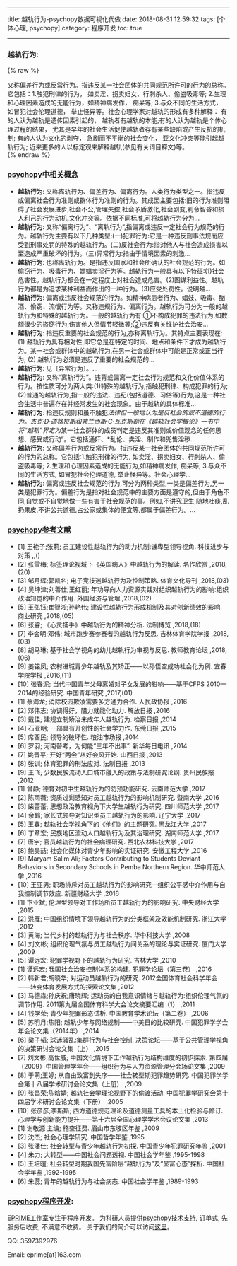 
---
title: 越轨行为-psychopy数据可视化代做
date: 2018-08-31 12:59:32
tags: [个体心理, psychopy]
category: 程序开发
toc: true

---



<span></span>
<!-- more -->



### 越轨行为:

{% raw %}
<div class="p1">又称偏差行为或反常行为。指违反某一社会团体的共同规范所许可的行为的总称。它包括：1.触犯刑律的行为， 如卖淫、拐卖妇女、行刺杀人、偷盗吸毒等; 2.生理和心理因素造成的无能行为，如精神病发作， 痴呆等; 3.与众不同的生活方式， 如冒犯社会伦理道德， 举止怪异等。社会心理学家对越轨的形成有多种解释： 有的人认为越轨是遗传因素引起的， 越轨者有越轨的本能;有的人认为越轨是个体心理过程的结果， 尤其是早年的社会生活促使越轨者存有某些缺陷或产生反抗的机制; 有的人认为文化的剥夺， 急剧而不平衡的社会变化， 亚文化冲突等能引起越轨行为; 近来更多的人以标定观来解释越轨(参见有关词目释文)等。</div>
{% endraw %}



### [psychopy](/tags/psychopy/)中[相关概念](/categories/程序开发)

- **越轨行为**: 又称离轨行为、偏差行为、偏离行为。人类行为类型之一。指违反或偏离社会行为准则或群体行为准则的行为。其成因主要包括:旧的行为准则阻碍了社会发展进步,社会不公,管理失控,社会矛盾激化,社会剧变,利令智昏和损人利己的行为动机,文化冲突等。依据不同标准,可将越轨行为分为...
- **越轨行为**: 又称“偏离行为”、“离轨行为”,指偏离或违反一定社会行为规范的行为。越轨行为主要有以下几种类型:(一)犯罪行为:它是一种违反刑事法规而应受到刑事处罚的特殊的越轨行为。(二)反社会行为:指对他人与社会造成损害以至造成严重破坏的行为。(三)异常行为:指由于情境因素的刺激...
- **越轨行为**: 也称离轨行为。是指违反国家和社会所确认的社会规范的行为。如偷窃行为、吸毒行为、嫖娼卖淫行为等。越轨行为一般具有以下特征:(1)社会危害性。越轨行为都会在一定程度上对社会造成危害。(2)图谋利益性。越轨行为都是为追求某种利益而作出的一种行为。(3)应受处罚性。说明越...
- **越轨行为**: 偏离或违反社会规范的行为。如精神病患者行为、娼妓、吸毒、酗酒、偷窃、流氓行为等。又称违规行为、偏离行为。越轨行为可分为一般的越轨行为和特殊的越轨行为。一般的越轨行为有:①不构成犯罪的违法行为,如数额很少的盗窃行为,伤害他人但情节轻微等;②违反有关维护社会治安...
- **越轨行为**: 指违反重要的社会规范的行为,亦称离轨行为。其特点主要表现在: (1) 越轨行为具有相对性,即它总是在特定的时间、地点和条件下才成为越轨行为。某一社会或群体中的越轨行为,在另一社会或群体中可能是正常或正当行为; (2) 越轨行为必须是违反了重要的社会规范的...
- **越轨行为**: 见〔异常行为〕。...
- **越轨行为**: 又称“离轨行为”。违背或偏离一定社会行为规范和文化价值体系的行为。按性质可分为两大类:(1)特殊的越轨行为,指触犯刑律、构成犯罪的行为;(2)普通的越轨行为,指一般的违法、违纪(包括道德、习俗等)行为,这是一种社会生活中普遍存在并经常发生的社会现象。由于越轨的具体标准...
- **越轨行为**: 指违反规则和虽不触犯*法律但一般地认为是反社会的或不道德的行为。杰克·D·道格拉斯和弗兰西斯·C·瓦克斯勒在《越轨社会学概论》一书中将“越轨”界定为*某一社会群体的成员判定是违反其准则或价值观念的任何思想、感受或行动”。它包括通奸、*乱伦、卖淫、制作和兜售淫秽...
- **越轨行为**: 又称偏差行为或反常行为。指违反某一社会团体的共同规范所许可的行为的总称。它包括:1.触犯刑律的行为, 如卖淫、拐卖妇女、行刺杀人、偷盗吸毒等; 2.生理和心理因素造成的无能行为,如精神病发作, 痴呆等; 3.与众不同的生活方式, 如冒犯社会伦理道德, 举止怪异等。社会心理学...
- **越轨行为**: 偏离或违反社会规范的行为,可分为两种类型,一类是偏差行为,另一类是犯罪行为。偏差行为是指对社会规范中的主要方面是遵守的,但由于角色不同,自觉或不自觉地做一些有害于社会规范的事。例如,不讲究卫生,随地吐痰,乱扔果皮,不讲公共道德,占公家或集体的便宜等,都属于偏差行为。...


### [psychopy](/tags/psychopy/)[参考文献](/categories/程序开发/)

- [1]  王艳子;张莉; 员工建设性越轨行为的动力机制:谦卑型领导视角. 科技进步与对策 ,,()
- [2]  张雪梅; 标签理论视域下《英国病人》中越轨行为的解读. 名作欣赏 ,2018,(20)
- [3]  邹月辉;郭凯名; 电子竞技迷越轨行为及控制策略. 体育文化导刊 ,2018,(03)
- [4]  吴坤津;刘善仕;王红丽; 年功导向人力资源实践对组织越轨行为的影响:组织政治知觉的中介作用. 外国经济与管理 ,2018,(02)
- [5]  王弘钰;崔智淞;孙艳伟; 建设性越轨行为形成机制及其对创新绩效的影响. 商业研究 ,2018,(05)
- [6]  张睿; 《心灵捕手》中越轨行为的精神分析. 法制博览 ,2018,(18)
- [7]  李会明;邓伟; 城市跑步赛参赛者的越轨行为反思. 吉林体育学院学报 ,2018,(03)
- [8]  胡马琳; 基于社会学视角的幼儿越轨行为审视与反思. 教师教育论坛 ,2018,(06)
- [9]  姜铭凤; 农村进城青少年越轨及其矫正——以孙悟空成功社会化为例. 宜春学院学报 ,2016,(11)
- [10]  张春泥; 当代中国青年父母离婚对子女发展的影响——基于CFPS 2010—2014的经验研究. 中国青年研究 ,2017,(01)
- [1]  蔡海龙; 消除校园欺凌需要多方通力合作. 人民政协报 ,2016
- [2]  邓伟志; 协调得好，阻力就能化动力. 解放日报 ,2016
- [3]  戴佳; 建规立制矫治未成年人越轨行为. 检察日报 ,2014
- [4]  石亚明; 一部具有开创性的社会学力作. 东莞日报 ,2015
- [5]  席酉民; 领导的破坏性. 粮油市场报 ,2014
- [6]  罗羽; 河南替考，为何能“三年不出事”. 新华每日电讯 ,2014
- [7]  姚晋平; 开好“两会”从好会风开始. 山西日报 ,2013
- [8]  张训; 体育犯罪的刑法应对. 法制日报 ,2013
- [9]  王飞; 少数民族流动人口城市融入的政策与法制研究论纲. 贵州民族报 ,2012
- [1]  曾静; 德育对初中生越轨行为的防预功能研究. 云南师范大学 ,2017
- [2]  陈雨薇; 资质过剩感知对员工越轨行为的影响机制研究. 暨南大学 ,2016
- [3]  柴蕾蕾; 思想政治教育视角下大学生越轨行为研究. 四川师范大学 ,2017
- [4]  余鹤; 家长式领导对知识型员工越轨行为的影响. 辽宁大学 ,2017
- [5]  王鑫; 越轨社会学视角下的《他们》的主题研究. 黑龙江大学 ,2017
- [6]  丁章宏; 民族地区流动人口越轨行为及其治理研究. 湖南师范大学 ,2017
- [7]  唐宇; 官员越轨行为的社会病理研究. 西北农林科技大学 ,2017
- [8]  鲍昊喆; 社会化媒体对青少年影响的实证研究. 安徽工程大学 ,2016
- [9]  Maryam Salim Ali; Factors Contributing to Students Deviant Behaviors in Secondary Schools in Pemba Northern Region. 华中师范大学 ,2016
- [10]  王亚男; 职场排斥对员工越轨行为的影响研究—组织公平感中介作用与自我控制调节效应. 新疆财经大学 ,2016
- [1]  卞亚斌; 伦理型领导对工作场所员工越轨行为的影响研究. 中央财经大学 ,2015
- [2]  洪雁; 中国组织情境下领导越轨行为的分类框架及效能机制研究. 浙江大学 ,2012
- [3]  黄海; 当代乡村的越轨行为与社会秩序. 华中科技大学 ,2008
- [4]  刘文彬; 组织伦理气氛与员工越轨行为间关系的理论与实证研究. 厦门大学 ,2009
- [5]  谭远宏; 犯罪学视野下的越轨行为研究. 吉林大学 ,2010
- [1]  谭远宏; 我国社会治安控制体系的构建. 犯罪学论坛（第三卷） ,2016
- [2]  韩新君;胡晓华; 对运动员越轨行为的研究. 2012全国体育社会科学年会——转变体育发展方式的探索论文集 ,2012
- [3]  马德森;孙庆祝;唐晓辉; 运动员的自我意识情绪与越轨行为:组织伦理气氛的调节作用. 2011第九届全国体育科学大会论文摘要汇编（1） ,2011
- [4]  钱学荣; 青少年犯罪形态试析. 中国教育学术论坛（第二卷） ,2006
- [5]  苏明月;焦阳; 越轨少年与网络规制——中美日的比较研究. 中国犯罪学学会年会论文集（2014年） ,2014
- [6]  梁子韬; 球迷骚乱:集群行为与社会控制. 决策论坛——基于公共管理学视角的决策研讨会论文集（上） ,2015
- [7]  刘文彬;高世威; 中国文化情境下工作越轨行为结构维度的初步探索. 第四届（2009）中国管理学年会——组织行为与人力资源管理分会场论文集 ,2009
- [8]  于萌;王婷; 从自由致富到失序——社会转型期犯罪趋势研究. 中国犯罪学学会第十八届学术研讨会论文集（上册） ,2009
- [9]  张昌荣;陈晗婧; 越轨社会学理论视野下的偷渡活动. 中国犯罪学研究会第十四届学术研讨会论文集（下册） ,2005
- [10]  张彦彦;李斯斯; 西方道德规范理论及道德测量工具的本土化检验与修订. 心理学与创新能力提升——第十六届全国心理学学术会议论文集 ,2013
- [1]  谢敬源 主编; 稽查征费. 眉山市东坡区年鉴 ,2009
- [2]  沈杰; 社会心理学研究. 中国哲学年鉴 ,1995
- [3]  张潘仕; 社会转型与青少年越轨行为初探. 中国青少年犯罪研究年鉴 ,2001
- [4]  朱力; 大转型——中国社会问题透视. 中国社会学年鉴 ,1995-1998
- [5]  王培暄; 社会转型时期我国先富阶层“越轨行为”及“显富心态”探析. 中国社会学年鉴 ,1992-1995
- [6]  朱蕊; 青年的越轨行为与社会病态. 中国社会学年鉴 ,1989-1993


### [psychopy](/tags/psychopy/)[程序开发](/categories/程序开发/):
[EPRIME工作室](http://eprime.cn/)专注于程序开发。
为科研人员提供[psychopy技术支持](http://eprime.cn/2018/08/17/关于EPRIME工作室/), 订单式, 先服务后收费, 不满意不收费。
关于我们的简介可以访问[这里](http://eprime.cn/2018/08/17/关于EPRIME工作室/)。

QQ: 3597392976

Email: eprime[at]163.com


